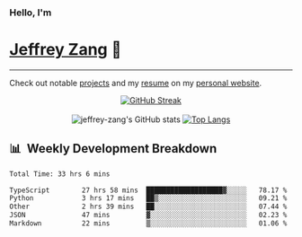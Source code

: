 
### Hello, I'm 
# [Jeffrey Zang](https://www.linkedin.com/in/jeffreyzang/) 🦀

---

Check out notable [projects](https://jeffz.dev/projects) and my [resume](https://jeffz.dev/resume) on my [personal website](https://jeffz.dev/).

<div align = 'center'>

[![GitHub Streak](https://github-readme-streak-stats.herokuapp.com/?user=jeffrey-zang&theme=tokyonight)](https://git.io/streak-stats)
<br></br>
![jeffrey-zang's GitHub stats](https://github-readme-stats.vercel.app/api?username=jeffrey-zang&show_icons=true&theme=tokyonight&hide_rank=true&hide=stars) 
[![Top Langs](https://github-readme-stats.vercel.app/api/top-langs/?username=jeffrey-zang&hide=ShaderLab,HLSL&layout=compact&theme=tokyonight)](https://github.com/anuraghazra/github-readme-stats)

</div>

## 📊 &nbsp;Weekly Development Breakdown
<!--START_SECTION:waka-->

```txt
Total Time: 33 hrs 6 mins

TypeScript        27 hrs 58 mins  ███████████████████▓░░░░░   78.17 %
Python            3 hrs 17 mins   ██▒░░░░░░░░░░░░░░░░░░░░░░   09.21 %
Other             2 hrs 39 mins   ██░░░░░░░░░░░░░░░░░░░░░░░   07.44 %
JSON              47 mins         ▓░░░░░░░░░░░░░░░░░░░░░░░░   02.23 %
Markdown          22 mins         ▒░░░░░░░░░░░░░░░░░░░░░░░░   01.06 %
```

<!--END_SECTION:waka-->

